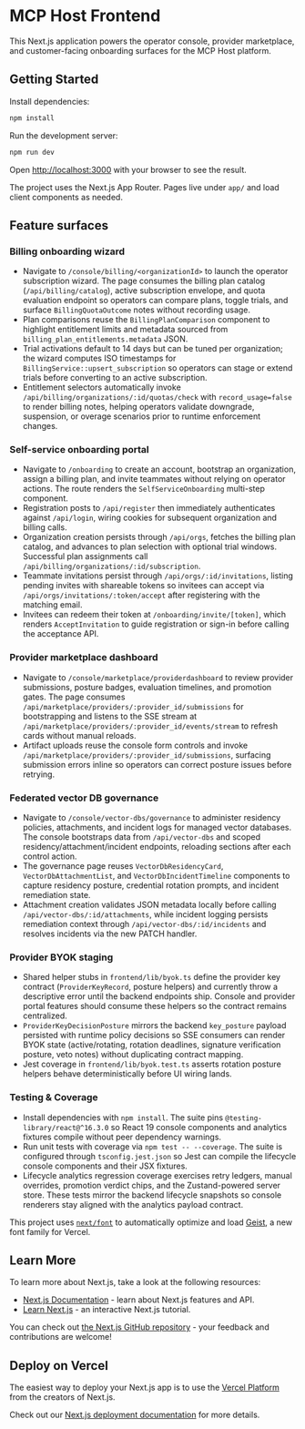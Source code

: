 # MCP Host Frontend

This Next.js application powers the operator console, provider marketplace, and customer-facing onboarding surfaces for the MCP Host platform.

## Getting Started

Install dependencies:

```bash
npm install
```

Run the development server:

```bash
npm run dev
```

Open [http://localhost:3000](http://localhost:3000) with your browser to see the result.

The project uses the Next.js App Router. Pages live under `app/` and load client components as needed.

## Feature surfaces

### Billing onboarding wizard

- Navigate to `/console/billing/<organizationId>` to launch the operator subscription wizard. The page consumes the billing plan catalog (`/api/billing/catalog`), active subscription envelope, and quota evaluation endpoint so operators can compare plans, toggle trials, and surface `BillingQuotaOutcome` notes without recording usage.
- Plan comparisons reuse the `BillingPlanComparison` component to highlight entitlement limits and metadata sourced from `billing_plan_entitlements.metadata` JSON.
- Trial activations default to 14 days but can be tuned per organization; the wizard computes ISO timestamps for `BillingService::upsert_subscription` so operators can stage or extend trials before converting to an active subscription.
- Entitlement selectors automatically invoke `/api/billing/organizations/:id/quotas/check` with `record_usage=false` to render billing notes, helping operators validate downgrade, suspension, or overage scenarios prior to runtime enforcement changes.

### Self-service onboarding portal

- Navigate to `/onboarding` to create an account, bootstrap an organization, assign a billing plan, and invite teammates without relying on operator actions. The route renders the `SelfServiceOnboarding` multi-step component.
- Registration posts to `/api/register` then immediately authenticates against `/api/login`, wiring cookies for subsequent organization and billing calls.
- Organization creation persists through `/api/orgs`, fetches the billing plan catalog, and advances to plan selection with optional trial windows. Successful plan assignments call `/api/billing/organizations/:id/subscription`.
- Teammate invitations persist through `/api/orgs/:id/invitations`, listing pending invites with shareable tokens so invitees can accept via `/api/orgs/invitations/:token/accept` after registering with the matching email.
- Invitees can redeem their token at `/onboarding/invite/[token]`, which renders `AcceptInvitation` to guide registration or sign-in before calling the acceptance API.

### Provider marketplace dashboard

- Navigate to `/console/marketplace/providerdashboard` to review provider submissions, posture badges, evaluation timelines, and promotion gates. The page consumes `/api/marketplace/providers/:provider_id/submissions` for bootstrapping and listens to the SSE stream at `/api/marketplace/providers/:provider_id/events/stream` to refresh cards without manual reloads.
- Artifact uploads reuse the console form controls and invoke `/api/marketplace/providers/:provider_id/submissions`, surfacing submission errors inline so operators can correct posture issues before retrying.

### Federated vector DB governance

- Navigate to `/console/vector-dbs/governance` to administer residency policies, attachments, and incident logs for managed vector databases. The console bootstraps data from `/api/vector-dbs` and scoped residency/attachment/incident endpoints, reloading sections after each control action.
- The governance page reuses `VectorDbResidencyCard`, `VectorDbAttachmentList`, and `VectorDbIncidentTimeline` components to capture residency posture, credential rotation prompts, and incident remediation state.
- Attachment creation validates JSON metadata locally before calling `/api/vector-dbs/:id/attachments`, while incident logging persists remediation context through `/api/vector-dbs/:id/incidents` and resolves incidents via the new PATCH handler.

### Provider BYOK staging

- Shared helper stubs in `frontend/lib/byok.ts` define the provider key contract (`ProviderKeyRecord`, posture helpers) and currently throw a descriptive error until the backend endpoints ship. Console and provider portal features should consume these helpers so the contract remains centralized.
- `ProviderKeyDecisionPosture` mirrors the backend `key_posture` payload persisted with runtime policy decisions so SSE consumers can render BYOK state (active/rotating, rotation deadlines, signature verification posture, veto notes) without duplicating contract mapping.
- Jest coverage in `frontend/lib/byok.test.ts` asserts rotation posture helpers behave deterministically before UI wiring lands.

### Testing & Coverage

- Install dependencies with `npm install`. The suite pins `@testing-library/react@^16.3.0` so React 19 console components and analytics fixtures compile without peer dependency warnings.
- Run unit tests with coverage via `npm test -- --coverage`. The suite is configured through `tsconfig.jest.json` so Jest can compile the lifecycle console components and their JSX fixtures.
- Lifecycle analytics regression coverage exercises retry ledgers, manual overrides, promotion verdict chips, and the Zustand-powered server store. These tests mirror the backend lifecycle snapshots so console renderers stay aligned with the analytics payload contract.

This project uses [`next/font`](https://nextjs.org/docs/app/building-your-application/optimizing/fonts) to automatically optimize and load [Geist](https://vercel.com/font), a new font family for Vercel.

## Learn More

To learn more about Next.js, take a look at the following resources:

- [Next.js Documentation](https://nextjs.org/docs) - learn about Next.js features and API.
- [Learn Next.js](https://nextjs.org/learn) - an interactive Next.js tutorial.

You can check out [the Next.js GitHub repository](https://github.com/vercel/next.js) - your feedback and contributions are welcome!

## Deploy on Vercel

The easiest way to deploy your Next.js app is to use the [Vercel Platform](https://vercel.com/new?utm_medium=default-template&filter=next.js&utm_source=create-next-app&utm_campaign=create-next-app-readme) from the creators of Next.js.

Check out our [Next.js deployment documentation](https://nextjs.org/docs/app/building-your-application/deploying) for more details.
